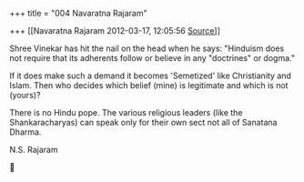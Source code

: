 +++
title = "004 Navaratna Rajaram"

+++
[[Navaratna Rajaram	2012-03-17, 12:05:56 [Source](https://groups.google.com/g/bvparishat/c/bxZ-mOGUEKo)]]





 Shree Vinekar has hit the nail on the head when he says: "Hinduism does not require that its adherents follow or believe in any "doctrines" or dogma."



 If it does make such a demand it becomes 'Semetized' like Christianity and Islam. Then who decides which belief (mine) is legitimate and which is not (yours)?



 There is no Hindu pope. The various religious leaders (like the Shankaracharyas) can speak only for their own sect not all of Sanatana Dharma.



N.S. Rajaram  
  




